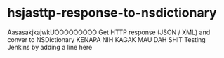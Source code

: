 hsjasttp-response-to-nsdictionary
=============================
AasasakjkajwkUOOOOOOOOO
Get HTTP response (JSON / XML) and conver to NSDictionary 
KENAPA NIH KAGAK MAU DAH SHIT
Testing Jenkins by adding a line here
